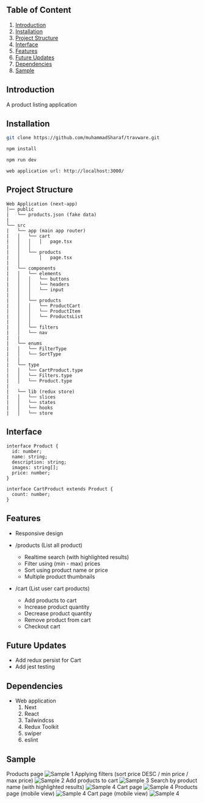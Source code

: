 ## Table of Content

1. [Introduction](#introduction)
2. [Installation](#installation)
3. [Project Structure](#project-structure)
4. [Interface](#interface)
5. [Features](#features)
6. [Future Updates](#future-updates)
7. [Dependencies](#dependencies)
8. [Sample](#sample)

## Introduction

A product listing application

## Installation

```bash
git clone https://github.com/muhammadSharaf/travware.git

npm install

npm run dev
```

```
web application url: http://localhost:3000/
```

## Project Structure

```
Web Application (next-app)
│── public
|   └── products.json (fake data)
|
└── src 
|   └── app (main app router)
|   │   └── cart
|   │   │   │   page.tsx
|   │   │
|   │   └── products
|   │       │   page.tsx
|   │
|   └── components
|   │   └── elements
|   │   │   └── buttons
|   │   │   └── headers
|   │   │   └── input
|   │   │   
|   │   └── products   
|   │   │   └── ProductCart
|   │   │   └── ProductItem
|   │   │   └── ProductsList
|   │   │   
|   │   └── filters
|   │   └── nav
|   |
|   └── enums
|   │   └── FilterType
|   │   └── SortType
|   |
|   └── type
|   │   └── CartProduct.type
|   │   └── Filters.type
|   │   └── Product.type
|   
|   └── lib (redux store)
|   │   └── slices
|   │   └── states
|   │   └── hooks
|   │   └── store

```

## Interface

```
interface Product {
  id: number;
  name: string;
  description: string;
  images: string[];
  price: number;
}

interface CartProduct extends Product {
  count: number;
}
```

## Features

- Responsive design

- /products (List all product)
  - Realtime search (with highlighted results)
  - Filter using (min - max) prices
  - Sort using product name or price
  - Multiple product thumbnails
- /cart (List user cart products)
  - Add products to cart
  - Increase product quantity
  - Decrease product quantity
  - Remove product from cart
  - Checkout cart

## Future Updates

- Add redux persist for Cart
- Add jest testing

## Dependencies

- Web application
    1. Next
    2. React
    3. Tailwindcss
    4. Redux Toolkit
    5. swiper
    6. eslint

## Sample
Products page
![Sample 1](https://github.com/muhammadSharaf/travware/blob/main/products.png)
Applying filters (sort price DESC / min price / max price)
![Sample 2](https://github.com/muhammadSharaf/travware/blob/main/filters.png)
Add products to cart
![Sample 3](https://github.com/muhammadSharaf/travware/blob/main/products-cart.png)
Search by product name (with highlighted results)
![Sample 4](https://github.com/muhammadSharaf/travware/blob/main/search.png)
Cart page
![Sample 4](https://github.com/muhammadSharaf/travware/blob/main/cart.png)
Products page (mobile view)
![Sample 4](https://github.com/muhammadSharaf/travware/blob/main/products-mobile.png)
Cart page (mobile view)
![Sample 4](https://github.com/muhammadSharaf/travware/blob/main/cart-mobile.png)
